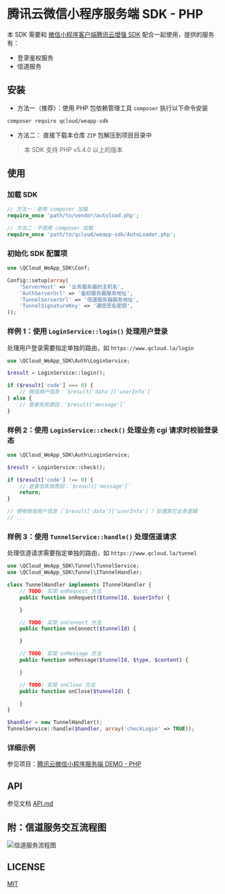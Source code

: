 # 腾讯云微信小程序服务端 SDK - PHP

本 SDK 需要和 [微信小程序客户端腾讯云增强 SDK](https://github.com/CFETeam/weapp-client-sdk) 配合一起使用，提供的服务有：

+ 登录鉴权服务
+ 信道服务

## 安装

- 方法一（推荐）：使用 PHP 包依赖管理工具 `composer` 执行以下命令安装

```sh
composer require qcloud/weapp-sdk
```

- 方法二： 直接下载本仓库 `ZIP` 包解压到项目目录中

> 本 SDK 支持 PHP v5.4.0 以上的版本

## 使用

### 加载 SDK

```php
// 方法一：使用 composer 加载
require_once 'path/to/vendor/autoload.php';

// 方法二：不使用 composer 加载
require_once 'path/to/qcloud/weapp-sdk/AutoLoader.php';
```

### 初始化 SDK 配置项

```php
use \QCloud_WeApp_SDK\Conf;

Config::setup(array(
    'ServerHost' => '业务服务器的主机名',
    'AuthServerUrl' => '鉴权服务器服务地址',
    'TunnelServerUrl' => '信道服务器服务地址',
    'TunnelSignatureKey' => '通信签名密钥',
));
```

### 样例 1：使用 `LoginService::login()` 处理用户登录

处理用户登录需要指定单独的路由，如 `https://www.qcloud.la/login`

```php
use \QCloud_WeApp_SDK\Auth\LoginService;

$result = LoginService::login();

if ($result['code'] === 0) {
    // 微信用户信息：`$result['data']['userInfo']`
} else {
    // 登录失败原因：`$result['message']`
}
```

### 样例 2：使用 `LoginService::check()` 处理业务 cgi 请求时校验登录态

```php
use \QCloud_WeApp_SDK\Auth\LoginService;

$result = LoginService::check();

if ($result['code'] !== 0) {
    // 登录态失败原因：`$result['message']`
    return;
}

// 使用微信用户信息（`$result['data']['userInfo']`）处理其它业务逻辑
// ...
```

### 样例 3：使用 `TunnelService::handle()` 处理信道请求

处理信道请求需要指定单独的路由，如 `https://www.qcloud.la/tunnel`

```php
use \QCloud_WeApp_SDK\Tunnel\TunnelService;
use \QCloud_WeApp_SDK\Tunnel\ITunnelHandler;

class TunnelHandler implements ITunnelHandler {
    // TODO: 实现 onRequest 方法
    public function onRequest($tunnelId, $userInfo) {

    }

    // TODO: 实现 onConnect 方法
    public function onConnect($tunnelId) {

    }

    // TODO: 实现 onMessage 方法
    public function onMessage($tunnelId, $type, $content) {

    }

    // TODO: 实现 onClose 方法
    public function onClose($tunnelId) {

    }
}

$handler = new TunnelHandler();
TunnelService::handle($handler, array('checkLogin' => TRUE));
```

### 详细示例

参见项目：[腾讯云微信小程序服务端 DEMO - PHP](https://github.com/CFETeam/qcloud-weapp-server-demo-php)

## API

参见文档 [API.md](./API.md)

## 附：信道服务交互流程图

![信道服务流程图](http://easyimage-10028115.file.myqcloud.com/internal/ozy5zc4q.njb.jpg)

## LICENSE

[MIT](LICENSE)